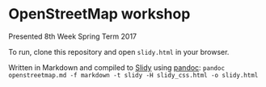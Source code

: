# OpenStreetMap workshop

Presented 8th Week Spring Term 2017

To run, clone this repository and open `slidy.html` in your browser.

Written in Markdown and compiled to [Slidy](https://www.w3.org/Talks/Tools/Slidy2/Overview.html#(1)) using [pandoc](http://pandoc.org): `pandoc openstreetmap.md -f markdown -t slidy -H slidy_css.html -o slidy.html`
